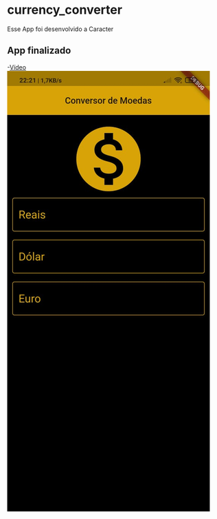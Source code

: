 # currency_converter

Esse App foi desenvolvido a Caracter 

## App finalizado
-[Vídeo](https://youtu.be/Wh_pEXwNKS8)
![](./app-img.jpeg)

